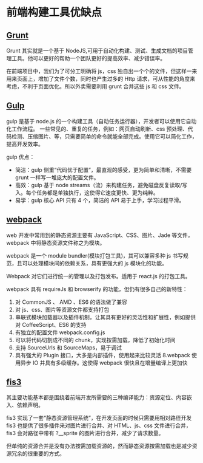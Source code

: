 # 前端构建工具优缺点

## [Grunt](http://www.w3cplus.com/tools/grunt-tutorial-start-grunt.html)

Grunt 其实就是一个基于 NodeJS,可用于自动化构建、测试、生成文档的项目管理工具。他可以更好的帮助一个团队更好的提高效率、减少错误率。

在前端项目中，我们为了可分工明确将 js，css 独自出一个个的文件，但这样一来用来页面上，增加了文件个数，同时也产生过多的 Http 请求，可从性能的角度来考虑，不利于页面优化。所以外卖需要利用 grunt 合并这些 js 和 css 文件。

## [Gulp](https://www.jianshu.com/p/d003e12e2f55)

gulp 是基于 node.js 的一个构建工具（自动任务运行器），开发者可以使用它自动化工作流程。
一些常见的、重复的任务，例如：网页自动刷新、css 预处理、代码检测、压缩图片、等，只需要简单的命令就能全部完成。使用它可以简化工作，提高开发效率。

gulp 优点：

- 简洁：gulp 侧重“代码优于配置”，最直观的感受，更为简单和清晰，不需要 grunt 一样写一堆庞大的配置文件。
- 高效：gulp 基于 node streams（流）来构建任务，避免磁盘反复读取/写入。每个任务都是单独执行，这使得它速度更快、更为纯粹。
- 易学：gulp 核心 API 只有 4 个，简洁的 API 易于上手，学习过程平滑。

## [webpack](https://segmentfault.com/a/1190000003970448)

web 开发中常用到的静态资源主要有 JavaScript、CSS、图片、Jade 等文件，webpack 中将静态资源文件称之为模块。

webpack 是一个 module bundler(模块打包工具)，其可以兼容多种 js 书写规范，且可以处理模块间的依赖关系，具有更强大的 js 模块化的功能。

Webpack 对它们进行统一的管理以及打包发布。适用于 react.js 的打包工具。

webpack 具有 requireJs 和 browserify 的功能，但仍有很多自己的新特性：

1. 对 CommonJS 、 AMD 、ES6 的语法做了兼容
2. 对 js、css、图片等资源文件都支持打包
3. 串联式模块加载器以及插件机制，让其具有更好的灵活性和扩展性，例如提供对 CoffeeScript、ES6 的支持
4. 有独立的配置文件 webpack.config.js
5. 可以将代码切割成不同的 chunk，实现按需加载，降低了初始化时间
6. 支持 SourceUrls 和 SourceMaps，易于调试
7. 具有强大的 Plugin 接口，大多是内部插件，使用起来比较灵活
   8.webpack 使用异步 IO 并具有多级缓存。这使得 webpack 很快且在增量编译上更加快

## [fis3](http://www.open-open.com/lib/view/open1452002802667.html)

其主要功能基本都是围绕着前端开发所需要的三种编译能力：资源定位、内容嵌入、依赖声明。

fis3 实现了一套“静态资源管理系统”，在开发页面的时候只需要用相对路径开发
fis3 也提供了很多插件来对图片进行合并、对 HTML、js、css 文件进行合并，fis3 会对路径中带有 ?\_\_sprite 的图片进行合并，减少了请求数量。

但单纯的资源合并是没有办法按需加载资源的，然而静态资源按需加载也是减少资源冗余的很重要的方式。
